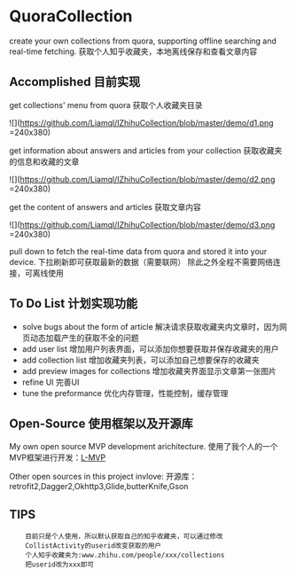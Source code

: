 # QuoraCollection
create your own collections from quora, supporting offline searching and real-time fetching.
获取个人知乎收藏夹，本地离线保存和查看文章内容


## Accomplished 目前实现

get collections' menu from quora
获取个人收藏夹目录
  
  ![](https://github.com/Liamql/IZhihuCollection/blob/master/demo/d1.png =240x380)

get information about answers and articles from your collection
获取收藏夹的信息和收藏的文章
  
  ![](https://github.com/Liamql/IZhihuCollection/blob/master/demo/d2.png =240x380)

get the content of answers and articles
获取文章内容
  
  ![](https://github.com/Liamql/IZhihuCollection/blob/master/demo/d3.png =240x380)


pull down to fetch the real-time data from quora and stored it into your device.
下拉刷新即可获取最新的数据（需要联网）
除此之外全程不需要网络连接，可离线使用
  

## To Do List 计划实现功能

* solve bugs about the form of article 解决请求获取收藏夹内文章时，因为网页动态加载产生的获取不全的问题
* add user list 增加用户列表界面，可以添加你想要获取并保存收藏夹的用户
* add collection list 增加收藏夹列表，可以添加自己想要保存的收藏夹
* add preview images for collections 增加收藏夹界面显示文章第一张图片
* refine UI 完善UI
* tune the preformance 优化内存管理，性能控制，缓存管理
  
  

## Open-Source 使用框架以及开源库

My own open source MVP development arichitecture.
使用了我个人的一个MVP框架进行开发：[L-MVP](https://github.com/Liamql/L-MVP)  

Other open sources in this project invlove:
开源库： retrofit2,Dagger2,Okhttp3,Glide,butterKnife,Gson

## TIPS

        目前只是个人使用，所以默认获取自己的知乎收藏夹，可以通过修改
        CollistActivity的userid改变获取的用户
        个人知乎收藏夹为:www.zhihu.com/people/xxx/collections
        把userid改为xxx即可
